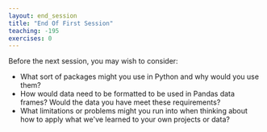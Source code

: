 ```yaml
---
layout: end_session
title: "End Of First Session"
teaching: -195
exercises: 0
---
```

Before the next session, you may wish to consider:
* What sort of packages might you use in Python and why would you use them?
* How would data need to be formatted to be used in Pandas data frames? Would the data you have meet these requirements?
* What limitations or problems might you run into when thinking about how to apply what we've learned to your own projects or data?
